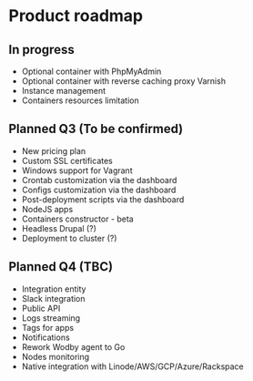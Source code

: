 # Product roadmap

## In progress

* Optional container with PhpMyAdmin
* Optional container with reverse caching proxy Varnish
* Instance management
* Containers resources limitation

## Planned Q3 (To be confirmed)

* New pricing plan 
* Custom SSL certificates
* Windows support for Vagrant
* Crontab customization via the dashboard
* Configs customization via the dashboard
* Post-deployment scripts via the dashboard
* NodeJS apps
* Containers constructor - beta
* Headless Drupal (?)
* Deployment to cluster (?)

## Planned Q4 (TBC)

* Integration entity
* Slack integration
* Public API
* Logs streaming 
* Tags for apps
* Notifications
* Rework Wodby agent to Go
* Nodes monitoring
* Native integration with Linode/AWS/GCP/Azure/Rackspace
